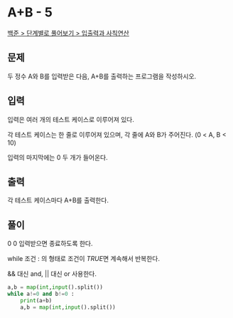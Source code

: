 # A+B - 5

[백준 > 단계별로 풀어보기 > 입출력과 사칙연산](https://www.acmicpc.net/problem/10952)

## 문제

두 정수 A와 B를 입력받은 다음, A+B를 출력하는 프로그램을 작성하시오.

## 입력

입력은 여러 개의 테스트 케이스로 이루어져 있다.

각 테스트 케이스는 한 줄로 이루어져 있으며, 각 줄에 A와 B가 주어진다. (0 < A, B < 10)

입력의 마지막에는 0 두 개가 들어온다.

## 출력

각 테스트 케이스마다 A+B를 출력한다.

## 풀이

0 0 입력받으면 종료하도록 한다.

while 조건 : 의 형태로 조건이 *TRUE*면 계속해서 반복한다.

&& 대신 and, || 대신 or 사용한다.

```python
a,b = map(int,input().split())
while a!=0 and b!=0 :
    print(a+b)
    a,b = map(int,input().split())
```
